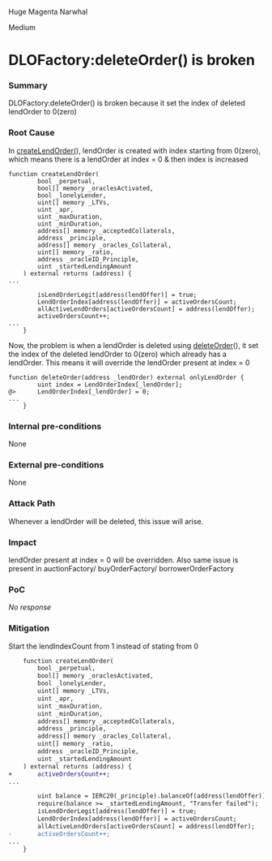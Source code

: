 Huge Magenta Narwhal

Medium

# DLOFactory:deleteOrder() is broken

### Summary

DLOFactory:deleteOrder() is broken because it set the index of deleted lendOrder to 0(zero)

### Root Cause

In [createLendOrder(](https://github.com/sherlock-audit/2024-11-debita-finance-v3/blob/main/Debita-V3-Contracts/contracts/DebitaLendOfferFactory.sol#L124)), lendOrder is created with index starting from 0(zero), which means there is a lendOrder at index = 0 & then index is increased
```solidity
function createLendOrder(
        bool _perpetual,
        bool[] memory _oraclesActivated,
        bool _lonelyLender,
        uint[] memory _LTVs,
        uint _apr,
        uint _maxDuration,
        uint _minDuration,
        address[] memory _acceptedCollaterals,
        address _principle,
        address[] memory _oracles_Collateral,
        uint[] memory _ratio,
        address _oracleID_Principle,
        uint _startedLendingAmount
    ) external returns (address) {
...

        isLendOrderLegit[address(lendOffer)] = true;
        LendOrderIndex[address(lendOffer)] = activeOrdersCount;
        allActiveLendOrders[activeOrdersCount] = address(lendOffer);
        activeOrdersCount++;
...
    }
```

Now, the problem is when a lendOrder is deleted using [deleteOrder](https://github.com/sherlock-audit/2024-11-debita-finance-v3-0xAdityaRaj/blob/1465ba6884c4cc44f7fc28e51f792db346ab1e33/Debita-V3-Contracts/contracts/DebitaLendOfferFactory.sol#L209)(), it set the index of the deleted lendOrder to 0(zero) which already has a lendOrder. This means it will override the lendOrder present at index = 0
```solidity
function deleteOrder(address _lendOrder) external onlyLendOrder {
        uint index = LendOrderIndex[_lendOrder];
@>      LendOrderIndex[_lendOrder] = 0;
...
    }
```

### Internal pre-conditions

None

### External pre-conditions

None

### Attack Path

Whenever a lendOrder will be deleted, this issue will arise.

### Impact

lendOrder present at index = 0 will be overridden. Also same issue is present in auctionFactory/ buyOrderFactory/ borrowerOrderFactory

### PoC

_No response_

### Mitigation

Start the lendIndexCount from 1 instead of stating from 0
```diff
    function createLendOrder(
        bool _perpetual,
        bool[] memory _oraclesActivated,
        bool _lonelyLender,
        uint[] memory _LTVs,
        uint _apr,
        uint _maxDuration,
        uint _minDuration,
        address[] memory _acceptedCollaterals,
        address _principle,
        address[] memory _oracles_Collateral,
        uint[] memory _ratio,
        address _oracleID_Principle,
        uint _startedLendingAmount
    ) external returns (address) {
+       activeOrdersCount++;
...

        uint balance = IERC20(_principle).balanceOf(address(lendOffer));
        require(balance >= _startedLendingAmount, "Transfer failed");
        isLendOrderLegit[address(lendOffer)] = true;
        LendOrderIndex[address(lendOffer)] = activeOrdersCount;
        allActiveLendOrders[activeOrdersCount] = address(lendOffer);
-       activeOrdersCount++;
...
    }
```